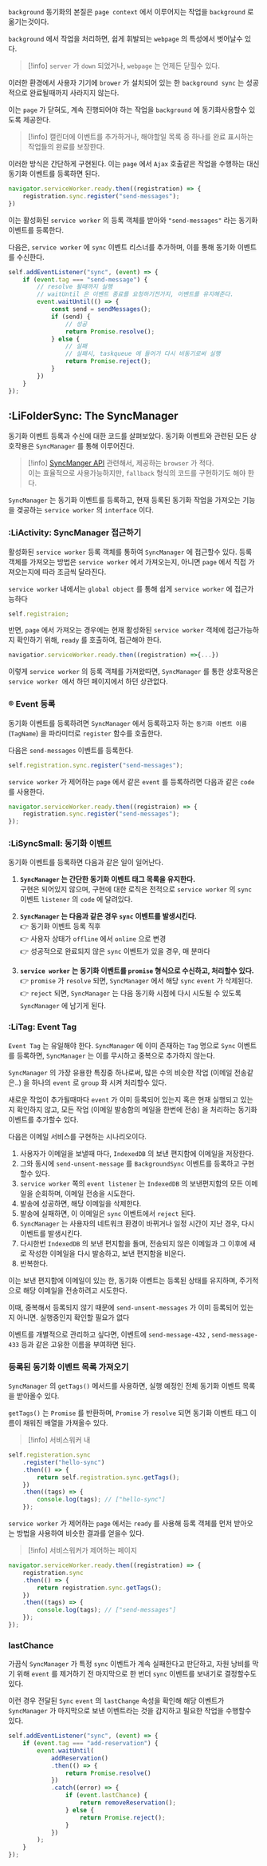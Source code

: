 
`background` 동기화의 본질은 `page context` 에서 이루어지는 작업을 `background` 로 옮기는것이다.

`background` 에서 작업을 처리하면, 쉽게 휘발되는 `webpage` 의 특성에서 벗어날수 있다.
>[!info] `server` 가 `down` 되었거나, `webpage` 는 언제든 닫힐수 있다.

이러한 환경에서 사용자 기기에 `brower` 가 설치되어 있는 한 `background sync` 는 성공적으로 완료될때까지 사라지지 않는다.

이는 `page` 가 닫혀도, 계속 진행되어야 하는 작업을 `background` 에 동기화사용할수 있도록 제공한다.

>[!info] 캘린더에 이벤트를 추가하거나, 해야할일 목록 중 하나를 완료 표시하는 작업들의 완료를 보장한다.

이러한 방식은 간단하게 구현된다.
이는 `page` 에서 `Ajax`  호출같은 작업을 수행하는 대신 동기화 이벤트를 등록하면 된다.

```js
navigator.serviceWorker.ready.then((registration) => {
	registration.sync.register("send-messages");
})
```

이는 활성화된 `service worker` 의 등록 객체를 받아와 `"send-messages"` 라는 동기화 이벤트를 등록한다. 

다음은, `service worker` 에 `sync` 이벤트 리스너를 추가하며, 이를 통해 동기화 이벤트를 수신한다.

```js
self.addEventListener("sync", (event) => {
	if (event.tag === "send-message") {
		// resolve 될때까지 실행
		// waitUntil 은 이벤트 종료를 요청하기전가지, 이벤트를 유지해준다.
		event.waitUntil(() => {
			const send = sendMessages();
			if (send) {
				// 성공 
				return Promise.resolve();
			} else {
				// 실패
				// 실패시, taskqueue 에 들어가 다시 비동기로써 실행
				return Promise.reject();
			}
		})
	}	
});
```

## :LiFolderSync: The SyncManager

동기화 이벤트 등록과 수신에 대한 코드를 살펴보았다.
동기화 이벤트와 관련된 모든 상호작용은 `SyncManager` 를 통해 이루어진다.

>[!info] [SyncManger API](https://caniuse.com/?search=syncmanager) 관련해서, 제공하는 `browser` 가 적다.<br>이는 효율적으로 사용가능하지만, `fallback` 형식의 코드를 구현하기도 해야 한다.

`SyncManager` 는 동기화 이벤트를 등록하고, 현재 등록된 동기화 작업을 가져오는 기능을 겢공하는 `service worker` 의 `interface` 이다.

### :LiActivity: SyncManager 접근하기

활성화된 `service worker` 등록 객체를 통하여 `SyncManager` 에 접근할수 있다.
등록 객체를 가져오는 방법은 `service worker`  에서 가져오는지, 아니면 `page` 에서 직접 가져오는지에 따라 조금씩 달라진다.

`service worker` 내에서는 `global object`  를 통해 쉽게 `service worker`  에 접근가능하다

```js
self.registraion;
```

반면, `page` 에서 가져오는 경우에는 현재 활성화된 `service worker` 객체에 접근가능하지 확인하기 위해, `ready` 를 호출하여, 접근해야 한다.

```js
navigatior.serviceWorker.ready.then((registration) =>{...})
```

이렇게 `service worker` 의 등록 객체를 가져왔따면, `SyncManager`  를 통한 상호작용은 `service worker `에서 하던 페이지에서 하던 상관없다.

### ® Event 등록

동기화 이벤트를 등록하려면 `SyncManager` 에서 등록하고자 하는 `동기화 이벤트 이름`(`TagName`) 을 파라미터로 `register` 함수를 호출한다.

다음은 `send-messages` 이벤트를 등록한다.

```js
self.registration.sync.register("send-messages");
```

`service worker` 가 제어하는 `page` 에서 같은 `event` 를 등록하려면 다음과 같은 `code` 를 사용한다.

```js
navigator.serviceWorker.ready.then((registraion) => {
	registration.sync.register("send-messages");
});
```

### :LiSyncSmall: 동기화 이벤트

동기화 이벤트를 등록하면 다음과 같은 일이 일어난다.

1. **`SyncManager`  는 간단한 동기화 이벤트 태그 목록을 유지한다.**<br>구현은 되어있지 않으며, 구현에 대한 로직은 전적으로 `service worker` 의 `sync` 이벤트 `listener` 의 `code` 에 달려있다.

2. **`SyncManager` 는 다음과 같은 경우 `sync` 이벤트를 발생시킨다.**<br>👉 동기화 이벤트 등록 직후<br>👉 사용자 상태가 `offline` 에서 `online` 으로 변경<br>👉 성공적으로 완료되지 않은 `sync` 이벤트가 있을 경우, 매 분마다

3. **`service worker` 는 동기화 이벤트를 `promise` 형식으로 수신하고, 처리할수 있다.**<br>👉 `promise` 가 `resolve` 되면, `SyncManager` 에서 해당 `sync` `event` 가 삭제된다.<br>👉 `reject` 되면,  `SyncManager` 는 다음 동기화 시점에 다시 시도될 수 있도록 `SyncManager` 에 남기게 된다.

### :LiTag: Event Tag

`Event Tag` 는 유일해야 한다.
`SyncManager`  에 이미 존재하는 `Tag` 명으로 `Sync` 이벤트를 등록하면, `SyncManager` 는 이를 무시하고 중복으로 추가하지 않는다.

`SyncManager` 의 가장 유용한 특징중 하나로써, 많은 수의 비슷한 작업 (이메일 전송같은..) 을 하나의 `event` 로 `group` 화 시켜 처리할수 있다.

새로운 작업이 추가될때마다 `event` 가 이미 등록되어 있는지 혹은 현재 실행되고 있는지 확인하지 않고, 모든 작업 (이메일 발송함의 메일을 한번에 전송) 을 처리하는 동기화 이벤트를 추가할수 있다.

다음은 이메일 서비스를 구현하는 시나리오이다.

1. 사용자가 이메일을 보낼때 마다, `IndexedDB` 의 보낸 편지함에 이메일을 저장한다.
2. 그와 동시에 `send-unsent-message`  를 `BackgroundSync` 이벤트를 등록하고 구현할수 있다.
3. `service worker` 쪽의 `event listener` 는 `IndexedDB` 의 보낸편지함의 모든 이메일을 순회하며, 이메일 전송을 시도한다.
4. 발송에 성공하면, 해당 이메일을 삭제한다.
5. 발송에 실패하면, 이 이메일은 `sync` 이벤트에서 `reject` 된다.
6. `SyncManager`  는 사용자의 네트워크 환경이 바뀌거나 일정 시간이 지난 경우, 다시 이벤트를 발생시킨다.
7. 다시한번 `IndexedDB` 의 보낸 편지함을 돌며, 전송되지 않은 이메일과 그 이후에 새로 작성한 이메일을 다시 발송하고, 보낸 편지함을 비운다.
8. 반복한다.

이는 보낸 편지함에 이메일이 있는 한, 동기화 이벤트는 등록된 상태를 유지하며, 주기적으로 해당 이메일을 전송하려고 시도한다.

이때, 중복해서 등록되지 않기 때문에 `send-unsent-messages` 가 이미 등록되어 있는지 아니면. 실행중인지 확인할 필요가 없다 

이벤트를 개별적으로 관리하고 싶다면, 이벤트에 `send-message-432` , `send-message-433` 등과 같은 고유한 이름을 부여하면 된다.

### 등록된 동기화 이벤트 목록 가져오기

`SyncManager` 의 `getTags()` 메서드를 사용하면, 실행 예정인 전체 동기화 이벤트 목록을 받아올수 있다.

`getTags()` 는 `Promise` 를 반환하며, `Promise` 가 `resolve` 되면 동기화 이벤트 태그 이름이 채워진 배열을 가져올수 있다.

>[!info] 서비스워커 내
```js
self.registeration.sync
	.register("hello-sync")
	.then(() => {
		return self.registration.sync.getTags();
	})
	.then((tags) => {
		console.log(tags); // ["hello-sync"]
	});
```

`service worker` 가 제어하는 `page` 에서는 `ready` 를 사용해 등록 객체를 먼저 받아오는 방법을 사용하여 비슷한 결과를 얻을수 있다.

>[!info] 서비스워커가 제어하는 페이지
```js
navigator.serviceWorker.ready.then((registration) => {
	registration.sync
	.then(() => {
		return registration.sync.getTags();
	})
	.then((tags) => {
		console.log(tags); // ["send-messages"]
	});
});
```


### lastChance

가끔식 `SyncManager` 가 특정 `sync` 이벤트가 계속 실패한다고 판단하고, 자원 낭비를 막기 위해 `event` 를 제거하기 전 마지막으로 한 번더 `sync` 이벤트를 보내기로 결정할수도 있다.

이런 경우 전달된 `Sync` `event` 의 `lastChange` 속성을 확인해 해당 이벤트가 `SyncManager` 가 마지막으로 보낸 이벤트라는 것을 감지하고 필요한 작업을 수행할수 있다.

```js
self.addEventListener("sync", (event) => {
	if (event.tag === "add-reservation") {
		event.waitUntil(
			addReservation()
			.then(() => {
				return Promise.resolve()
			})
			.catch((error) => {
				if (event.lastChance) {
					return removeReservation();
				} else {
					return Promise.reject();
				}
			})
		);
	}
});
```





